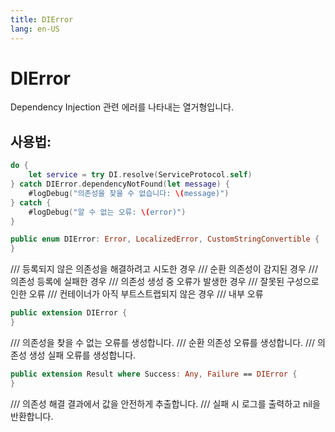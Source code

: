 ```yaml
---
title: DIError
lang: en-US
---
```


# DIError

Dependency Injection 관련 에러를 나타내는 열거형입니다.

## 사용법:
```swift
do {
    let service = try DI.resolve(ServiceProtocol.self)
} catch DIError.dependencyNotFound(let message) {
    #logDebug("의존성을 찾을 수 없습니다: \(message)")
} catch {
    #logDebug("알 수 없는 오류: \(error)")
}
```

```swift
public enum DIError: Error, LocalizedError, CustomStringConvertible {
}
```

  /// 등록되지 않은 의존성을 해결하려고 시도한 경우
  /// 순환 의존성이 감지된 경우
  /// 의존성 등록에 실패한 경우
  /// 의존성 생성 중 오류가 발생한 경우
  /// 잘못된 구성으로 인한 오류
  /// 컨테이너가 아직 부트스트랩되지 않은 경우
  /// 내부 오류

```swift
public extension DIError {
}
```

  /// 의존성을 찾을 수 없는 오류를 생성합니다.
  /// 순환 의존성 오류를 생성합니다.
  /// 의존성 생성 실패 오류를 생성합니다.

```swift
public extension Result where Success: Any, Failure == DIError {
}
```

  /// 의존성 해결 결과에서 값을 안전하게 추출합니다.
  /// 실패 시 로그를 출력하고 nil을 반환합니다.
